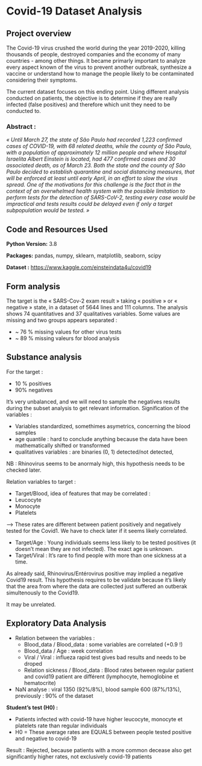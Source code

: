 # Covid-19 Dataset Analysis
## Project overview
The Covid-19 virus crushed the world during the year 2019-2020, killing thousands of people, destroyed companies and the economy of many countries - among other things. It became primarly important to analyze every aspect known of the virus to prevent another outbreak, synthesize a vaccine or understand how to manage the people likely to be contaminated considering their symptoms.

The current dataset focuses on this ending point. Using different analysis conducted on patients, the objective is to determine if they are really infected (false positives) and therefore which unit they need to be conducted to.

### Abstract : 
_« Until March 27, the state of São Paulo had recorded 1,223 confirmed cases of COVID-19, with 68 related deaths, while the county of São Paulo, with a population of approximately 12 million people and where Hospital Israelita Albert Einstein is located, had 477 confirmed cases and 30 associated death, as of March 23. Both the state and the county of São Paulo decided to establish quarantine and social distancing measures, that will be enforced at least until early April, in an effort to slow the virus spread.
One of the motivations for this challenge is the fact that in the context of an overwhelmed health system with the possible limitation to perform tests for the detection of SARS-CoV-2, testing every case would be impractical and tests results could be delayed even if only a target subpopulation would be tested. »_

## Code and Resources Used
**Python Version:** 3.8

**Packages:** pandas, numpy, sklearn, matplotlib, seaborn, scipy

**Dataset :** https://www.kaggle.com/einsteindata4u/covid19

## Form analysis
The target is the « SARS-Cov-2 exam result » taking « positive » or « negative » state, in a dataset of 5644 lines and 111 columns. The analysis shows 74 quantitatives and 37 qualitatives variables.
Some values are missing and two groups appears separated :
* ~ 76 % missing values for other virus tests
*	~ 89 % missing valeurs for blood analysis

## Substance analysis
For the target :
* 10 % positives
*	90% negatives

It’s very unbalanced, and we will need to sample the negatives results during the subset analysis to get relevant information.
Signification of the variables :
*	Variables standardized, somethimes asymetrics, concerning the blood samples
* age quantile : hard to conclude anything because the data have been mathematically shifted or transformed
* qualitatives variables : are binaries (0, 1) detected/not detected, 

NB : Rhinovirus seems to be anormaly high, this hypothesis needs to be checked later.

Relation variables to target 
:
* Target/Blood, idea of features that may be correlated :
* Leucocyte
*	Monocyte
*	Platelets

--> These rates are different between patient positively and negatively tested for the Covid1. We have to check later if it seems likely correlated.

*	Target/Age : Young individuals seems less likely to be tested positives (it doesn’t mean they are not infected). The exact age is unknown.
*	 Target/Viral : It’s rare to find people with more than one sickness at a time.

As already said, Rhinovirus/Entérovirus positive may implied a negative Covid19 result. This hypothesis requires to be validate because it’s likely that the area from where the data are collected just suffered an outberak simultenously to the Covid19.

It may be unrelated.


## Exploratory Data Analysis
* Relation between the variables :
  * Blood_data / Blood_data : some variables are correlated (+0.9 !)
  * Blood_data / Age : week correlation
  * Viral / Viral : influeza rapid test gives bad results and needs to be droped
  *	Relation sickness / Blood_data : Blood rates between regular patient and covid19 patient are différent (lymphocyte, hemoglobine et hematocrite)
*	NaN analyse : viral 1350 (92%/8%), blood sample 600 (87%/13%), previously : 90% of the dataset

__Student’s test (H0) :__
*	Patients infected with covid-19 have higher leucocyte, monocyte et platelets rate than regular individuals
  *	H0 = These average rates are EQUALS between people tested positive and negative to covid-19

Result : Rejected, because patients with a more common decease also get significantly higher rates, not exclusively covid-19 patients
